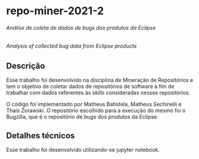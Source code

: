 # repo-miner-2021-2
###### Análise de coleta de dados de *bugs* dos produtos da Eclipse
###### *Analysis of collected bug data from Eclipse products*

## Descrição
Esse trabalho foi desenvolvido na  disciplina de Mineração de Repositórios e tem o objetivo de coletar dados de repositórios de software a fim de trabalhar com dados referentes às *skills* consideradas nesses repositórios.

O código foi implementado por Matheus Batistela, Matheus Sechinelli e Thais Zorawski. O repositório escolhido para a execução do mesmo foi o Bugzilla, que é o repositório de *bugs* dos produtos da Eclipse.

## Detalhes técnicos
Esse trabalho foi desenvolvido utilizando-se jupyter notebook.
